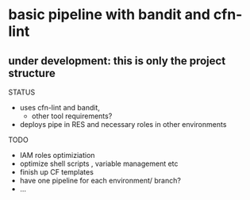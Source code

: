 # basic pipeline with bandit and cfn-lint
## under development: this is only the project structure 

STATUS
- uses cfn-lint and bandit,     
  - other tool requirements?
- deploys pipe in RES and necessary roles in other environments

TODO
- IAM roles optimiziation
- optimize shell scripts , variable management etc
- finish up CF templates
- have one pipeline for each environment/ branch?
- ...